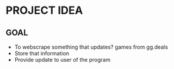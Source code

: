 # PROJECT IDEA

## GOAL
* To webscrape something that updates? games from gg.deals
* Store that information
* Provide update to user of the program
